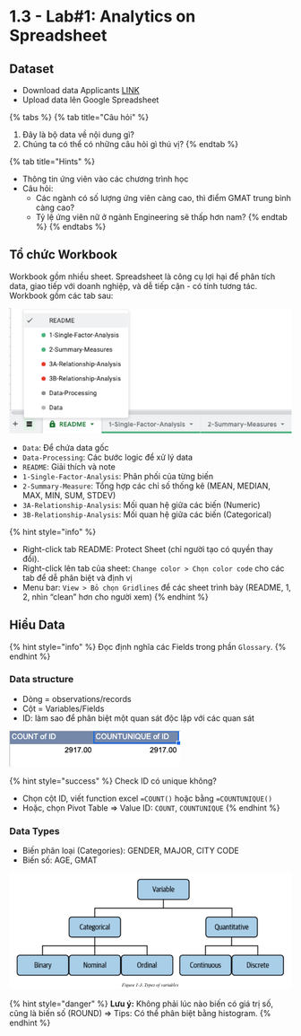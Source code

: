 # 1.3 - Lab\#1: Analytics on Spreadsheet

## Dataset

* Download data Applicants [LINK](http://faculty.tuck.dartmouth.edu/business-analytics/data-files/chapter-5-data-sets/)
* Upload data lên Google Spreadsheet

{% tabs %}
{% tab title="Câu hỏi" %}
1. Đây là bộ data về nội dung gì? 
2. Chúng ta có thể có những câu hỏi gì thú vị?
{% endtab %}

{% tab title="Hints" %}
* Thông tin ứng viên vào các chương trình học
* Câu hỏi: 
  * Các ngành có số lượng ứng viên càng cao, thì điểm GMAT trung bình càng cao?
  * Tỷ lệ ứng viên nữ ở ngành Engineering sẽ thấp hơn nam?
{% endtab %}
{% endtabs %}

## Tổ chức Workbook 

Workbook gồm nhiều sheet. Spreadsheet là công cụ lợi hại để phân tích data, giao tiếp với doanh nghiệp, và dễ tiếp cận - có tính tương tác. Workbook gồm các tab sau:

![](../../.gitbook/assets/image%20%2890%29.png)

* `Data`: Để chứa data gốc 
* `Data-Processing`: Các bước logic để xử lý data
* `README`: Giải thích và note
* `1-Single-Factor-Analysis`: Phân phối của từng biến
* `2-Summary-Measure`: Tổng hợp các chỉ số thống kê \(MEAN, MEDIAN, MAX, MIN, SUM, STDEV\)
* `3A-Relationship-Analysis`: Mối quan hệ giữa các biến \(Numeric\)
* `3B-Relationship-Analysis`: Mối quan hệ giữa các biến \(Categorical\)

{% hint style="info" %}
* Right-click tab README: Protect Sheet \(chỉ người tạo có quyền thay đổi\). 
* Right-click lên tab của sheet: `Change color > Chọn color code` cho các tab để dễ phân biệt và định vị
* Menu bar: `View > Bỏ chọn Gridlines` để các sheet trình bày \(README, 1, 2, nhìn “clean” hơn cho người xem\)
{% endhint %}

## Hiểu Data

{% hint style="info" %}
Đọc định nghĩa các Fields trong phần `Glossary`.
{% endhint %}

### Data structure

* Dòng = observations/records
* Cột = Variables/Fields
* ID: làm sao để phân biệt một quan sát độc lập với các quan sát 

![](../../.gitbook/assets/image%20%2889%29.png)

{% hint style="success" %}
Check ID có unique không?

* Chọn cột ID, viết function excel `=COUNT()` hoặc bằng `=COUNTUNIQUE()`
* Hoặc, chọn Pivot Table =&gt; Value ID: `COUNT`, `COUNTUNIQUE`
{% endhint %}

### Data Types

* Biến phân loại \(Categories\): GENDER, MAJOR, CITY CODE
* Biến số: AGE, GMAT

![](../../.gitbook/assets/image%20%2891%29.png)

{% hint style="danger" %}
**Lưu ý:** Không phải lúc nào biến có giá trị số, cũng là biến số \(ROUND\) =&gt; Tips: Có thể phân biệt bằng histogram.
{% endhint %}



